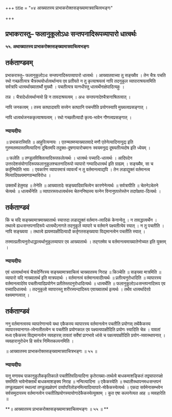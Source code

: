 +++
title = "०४ आख्यातस्य प्राभाकरोक्तसङ्ख्यामात्रवाचित्वभङ्गः"

+++


## प्रभाकरास्तु– फलानुकूलोऽधः सन्तपनादिरूपव्यापारो धात्वर्थः

**५५. अथाख्यातस्य प्राभाकरोक्तसङ्ख्यामात्रवाचित्वभङ्गः**

## **तर्कताण्डवम्**

प्रभाकरास्तु– फलानुकूलोऽधः सन्तपनादिरूपव्यापारो धात्वर्थः । आख्यातवाच्या तु सङ्ख्यैव । तेन चैत्रः पचति रथो गच्छतीत्यत्र चैत्ररथयोर्धात्वर्थान्वय एव प्रतीयते न तु कृत्याश्रयत्वं नापि तदनुकूल व्यापाराश्रयत्वमिति सर्वत्रापि धात्वर्थाख्यातार्थौ मुख्यौ । पचतीत्यत्र यत्नधीस्तु धात्वर्थेनाक्षेपादित्यहुः ।

तन्न । चैत्रादेर्धात्वर्थान्वयो हि न तावदाश्रयत्वम् । अधः सन्तपनादेश्चैत्रानाश्रितत्वात् ।

नापि जनकत्वम् । तस्य काष्ठादावपि सत्त्वेन काष्ठानि पचन्तीति प्रयोगस्यापि मुख्यत्वप्रसङ्गात् ।

नापि धात्वर्थजनककृत्याश्रयत्वम् । रथो गच्छतीत्यादौ कृत्य-भावेन गौणत्वप्रसङ्गात् ।

### **न्यायदीपः**

॥ प्रभाकरास्विति ॥ आहुरित्यन्वयः । एतन्मतमप्याख्यातवादे मणौ एतेनेत्यादिनानूद्य इति गुरुमतमपास्तमित्यादिना दूषितमपि तदुक्त-दूषणायारोचमानः स्वयमनूद्य दूषयतीत्यदोष इति ध्येयम् ।

॥ फलेति ॥ तण्डुलविक्लित्यादिरूपफलेत्यर्थः । धात्वर्थः पच्यादि-धात्वर्थः । आदिपदेन उत्तरदेशसंयोगादिरूपफलानुकूलश्चलनादिरूपो व्यापारो गम्यादिधात्वर्थ इति ग्राह्यम् । सङ्ख्यैव, सा च कर्तृनिष्ठेति भावः । एवकारेण व्यापारमात्रं व्यावर्त्यं न तु वर्तमानत्वाद्यपि । तेन लडाद्युक्तं वर्तमानत्व मित्यादिवक्ष्यमाणग्रन्थाविरोधः ।

उक्तार्थे हेतुमाह ॥ तेनेति ॥ आख्यातादेः सङ्ख्यादिवाचित्वेन कारणेनेत्यर्थः ॥ सर्वत्रापीति ॥ चेतनेऽचेतने चेत्यर्थः ॥ धात्वर्थेनेति ॥ व्यापाररूपधात्वर्थस्य चेतननिष्ठस्य यत्नेन विनानुपपत्तेस्तेन तदापेक्षपा-दित्यर्थः ।

## **तर्कताण्डवं**

किं च यदि सङ्ख्यामात्रमाख्यातार्थः स्यात्तदा लडाद्युक्तं वर्तमान-त्वादिकं केनान्वेतु । न तावद्धात्वर्थेन । तथात्वे ह्यधःसन्तपनादिरूपे धात्वर्थेऽनागते तदनुकूले व्यापारे च वर्तमाने पक्ष्यतीत्येव स्यात् । न तु पचतीति । नापि सङ्ख्यया । तथात्वे ह्ययमपाक्षीदित्यादौ कर्तृगतसङ्ख्याया विद्यमानत्वेन पचतीति स्यात् ।

तस्मात्प्रतीत्यनुरोधाद्धात्वर्थानुकूलव्यापार एव आख्यातार्थः । तद्गतमेव च वर्तमानत्वमाख्यातेनोच्यत इति युक्तम् ।

### **न्यायदीपः**

एवं धात्वार्थान्वयं चैत्रादेर्निरस्य सङ्ख्यामात्रवाचित्वं चाख्यातस्य निराह ॥ किञ्चेति ॥ सङ्ख्या मात्रमिति ॥ व्यापारो यदि नाख्यातार्थ इति मात्रपदार्थः । वर्तमानत्वं वर्तमानत्वादीत्यर्थः ॥ प्रतीत्यनुरोधादिति ॥ व्यापारस्य वर्तमानत्वादेरेव पचतीत्यादिप्रयोगेन प्रतीतेस्तदनुरोधादित्यर्थः ॥ धात्वर्थेति ॥ फलानुकूलोऽधःसन्तपनादिरूप एव पच्यादिधात्वर्थः । तदनुकूलो व्यापारस्तु शरीरस्पन्दादिरूप एवाख्यातार्थ इत्यर्थः । तथैव धात्वर्थादेरग्रे वक्ष्यमाणत्वात् ।

## **तर्कताण्डवं**

ननु वर्तमानत्वस्य व्यापारेणान्वये यथा एकैकस्य व्यापारस्य वर्तमानत्वेन पचतीति प्रयोगस् तथैकैकस्य व्यापारस्यानागत-त्वेनातीतत्वेन च पचतीति प्रयोगकाल एव पक्ष्यत्यपाक्षीदिति प्रयोगः स्यादिति चेन्न । यावतां मध्य एकैकस्य विद्यमानत्वेन व्यवहारस् तावतां सर्वेषां प्रागभावे ध्वंसे च पक्षत्यपाक्षीदिति प्रयोग-व्यवस्थापनात् । व्यवहारानुरोधेन हि सर्वत्र निमित्तकल्पनमिति ।

॥ आख्यातस्य प्राभाकरोक्तसङ्ख्यामात्रवाचित्रभङ्गः ॥ ५५ ॥

### **न्यायदीपः**

यत्तु मणावथ पाकानुकूलैककृतिकाले पचतीतिवदित्यादिना कृतेराख्या-तार्थत्वे बाधकमाशङ्कितं तद्व्यापारपक्षे सममिति भावेनोक्तार्थे बाधकमाशङ्क्य निराह ॥ नन्वित्यादिना ॥ एकैकस्येति ॥ स्थालीस्थापनमधःसन्तपनं तण्डुलप्रक्षानं स्थाल्यां तण्डुलप्रक्षेपणं दर्व्यापरिलोडनमित्यादिव्यापारे-ष्वेकैकस्येत्यर्थः । एकदा सर्वमेनासम्भवेन सर्वसमुदायस्य वर्तमानत्वेन पचतीतिप्रयोगस्यायोगादेकैकस्येत्युक्तम् । कुत एषा कल्पनेत्यत आह ॥ व्यवहारेति ॥

**॥ आख्यातस्य प्राभाकरोक्तसङ्ख्यामात्रवाचित्वभङ्गः ॥ ५५ ॥ **

